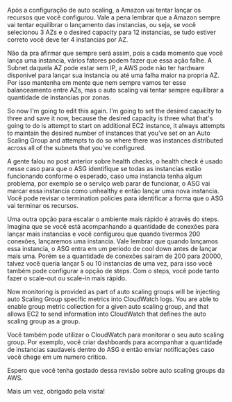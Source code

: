 Após a configuração de auto scaling, a Amazon vai tentar lançar os recursos que você configurou. Vale a pena lembrar que a Amazon sempre vai tentar equilibrar o lançamento das instancias, ou seja, se você selecionou 3 AZs e o desired capacity para 12 instancias, se tudo estiver correto você deve ter 4 instancias por AZ. 

Não da pra afirmar que sempre será assim, pois a cada momento que você lança uma instancia, vários fatores podem fazer que essa ação falhe. A Subnet daquela AZ pode estar sem IP, a AWS pode não ter hardware disponivel para lançar sua instancia ou até uma falha maior na propria AZ. Por isso mantenha em mente que nem sempre vamos ter esse balanceamento entre AZs, mas o auto scaling vai tentar sempre equilibrar a quantidade de instancias por zonas.



So now I'm going to edit this again. I'm going to set the desired capacity to three and save it now, because the desired capacity is three what that's going to do is attempt to start on additional EC2 instance, it always attempts to maintain the desired number of instances that you've set on an Auto Scaling Group and attempts to do so where there was instances distributed across all of the subnets that you've configured. 

A gente falou no post anterior sobre health checks, o health check é usado nesse caso para que o ASG identifique se todas as instancias estão funcionando conforme o esperado, caso uma instancia tenha algum problema, por exemplo se o serviço web parar de funcionar, o ASG vai marcar essa instancia como unhealthy e então lançar uma nova instancia. Você pode revisar o termination policies para identificar a forma que o ASG vai terminar os recursos. 

Uma outra opção para escalar o ambiente mais rápido é através do steps. Imagina que se você está acompanhando a quantidade de conexões para lançar mais instancias e você configurou que quando tivermos 200 conexões, lançaremos uma instancia. Vale lembrar que quando lançamos essa instancia, o ASG entra em um periodo de cool down antes de lançar mais uma. Porém se a quantidade de conexões sairam de 200 para 20000, talvez você queria lançar 5 ou 10 instancias de uma vez, para isso você também pode configurar a opção de steps. Com o steps, você pode tanto fazer o scale-out ou scale-in mais rápido. 

Now monitoring is provided as part of auto scaling groups will be injecting auto Scaling Group specific metrics into CloudWatch logs. You are able to enable group metric collection for a given auto scaling group, and that allows EC2 to send information into CloudWatch that defines the auto scaling group as a group.

Você também pode utilizar o CloudWatch para monitorar o seu auto scaling group. Por exemplo, você criar dashboards para acompanhar a quantidade de instancias saudaveis dentro do ASG e então enviar notificações caso você chege em um numero critico. 

Espero que você tenha gostado dessa revisão sobre auto scaling groups da AWS.

Mais um vez, obrigado pela visita!